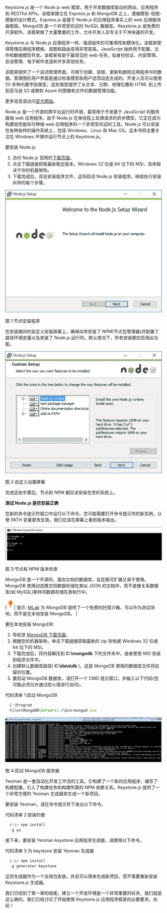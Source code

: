 Keystone.js 是一个 Node.js web 框架，用于开发数据库驱动的网站、应用程序和 RESTful APIs。该框架建立在 Express.js 和 MongoDB 之上，遵循模型-视图-模板的设计模式。Express.js 是基于 Node.js 的应用程序事实上的 web 应用服务器框架。MongoDB 是一个非常受欢迎的 NoSQL 数据库。Keystone.js 是免费的开源软件。该框架做了大量繁重的工作，允许开发人员专注于干净快速的开发。

Keystone.js 与 Node.js 应用程序一样，强调组件的可重用性和模块化。该框架使得管理应用程序模板、视图和路由变得非常容易。JavaScript 始终用于配置、文件和数据模型开发。该框架有助于最常见的 web 任务，如身份验证、内容管理、会话管理、电子邮件发送和许多其他任务。

该框架提供了一个自动管理界面，可用于创建、读取、更新和删除应用程序中的数据。管理图形用户界面是通过检查模型和用户选项动态生成的。开发人员可以使用 20 多种内置字段类型，这些类型提供了从文本、日期、地理位置和 HTML 到上传到亚马逊 S3 或微软 Azure 的图像和文件的数据管理功能。

更多信息请访问[官方网站](http://keystonejs.com/)。

Node.js 是一个开源的跨平台运行时环境，最常用于开发基于 JavaScript 的服务器端 web 应用程序。由于 Node.js 在单线程上处理请求的异步模型，它正在成为构建高性能和可伸缩 web 应用程序的一个非常受欢迎的工具。Node.js 可以安装在各种各样的操作系统上，包括 Windows、Linux 和 Mac OS。这本书将主要关注在 Windows 环境中运行节点上的 Keystone.js。

要安装 Node.js:

1.  访问 Node.js 官网的[下载页面](https://nodejs.org/en/download/)。
2.  点击下载链接获取最新稳定版本。Windows 32 位或 64 位下的 MSI，具体取决于你的机器架构。
3.  下载完成后，双击安装程序文件，这将启动 Node.js 安装程序。继续执行安装向导的每个步骤。

![](img/00003.jpeg)

图 1:节点安装程序

在安装期间的自定义安装屏幕上，确保向导安装了 NPM(节点包管理器)并配置了路径环境变量以及安装了 Node.js 运行时。默认情况下，所有安装都应启用此功能。

![](img/00004.jpeg)

图 2:自定义设置屏幕

完成这些步骤后，节点和 NPM 都应该安装在您的系统上。

**测试 Node.js 是否安装正确**

在新的命令提示符窗口中运行以下命令。您可能需要打开命令提示符的新实例，以使 PATH 变量更改生效。我们应该在屏幕上看到版本输出。

![](img/00005.jpeg)

图 3:节点和 NPM 版本检查

MongoDB 是一个开源的、面向文档的数据库，旨在既可扩展又易于使用。MongoDB 使用动态模式将数据存储在类似 JSON 的文档中，而不是像关系数据库(如 MySQL)那样将数据存储在表和行中。

| ![](img/00006.gif) | 提示: [MLab](http://mlab.com/) 为 MongoDB 提供了一个免费的托管沙箱，可以作为测试场地，而不是在本地安装 MongoDB。 |

要在本地安装 MongoDB:

1.  导航至 [MongoDB 下载页面](http://www.mongodb.org/downloads)。
2.  根据您的机器架构，单击下载链接获取最新的 zip 存档或 Windows 32 位或 64 位下的 MSI。
3.  下载完成后，将内容解压到 **C:\mongodb** 下的文件夹中，或者使用 MSI 安装到程序文件中。
4.  创建默认数据库路径( **C:\data\db** )。这是 MongoDB 使用的数据库文件将驻留的位置。
5.  要启动 MongoDB 数据库，请打开一个 CMD 提示窗口，并输入以下代码(您可能必须允许通过防火墙进行访问)。

代码清单 1:启动 MongoDB

```js
  C:\Program
  Files\MongoDB\Server\3.2\bin>mongod.exe

```

![](img/00007.jpeg)

图 4:启动 MongoDB 服务器

Yeoman 是一套自动化开发工作流的工具。它构建了一个新的应用程序，编写了构建配置，引入了构建任务和构建所需的 NPM 依赖关系。Keystone.js 提供了一个非常方便的 Yeoman 生成器来生成一个新项目。

要安装 Yeoman，请在命令提示符下发出以下命令。

代码清单 2:安装约曼

```js
  c:\> npm install
  -g yo

```

接下来，要安装 Yeoman keystone 应用程序生成器，请使用以下命令。

代码清单 3:为 keystone 安装 Yeoman 生成器

```js
  c:\> npm install
  -g generator-keystone

```

这将生成器作为一个全局包安装，并且可以用来生成新项目，而不需要重新安装 Keystone.js 生成器。

我们已经到了第一章的结尾。建立一个开发环境是一个非常重要的任务，我们就是这么做的。我们已经讨论了开始使用 Keystone.js 应用程序框架的必要要求。向前！
